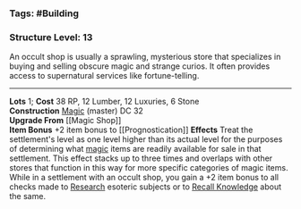 ### Tags: #Building 
### Structure Level: 13

An occult shop is usually a sprawling, mysterious store that specializes in buying and selling obscure magic and strange curios. It often provides access to supernatural services like fortune-telling.

---

**Lots** 1; **Cost** 38 RP, 12 Lumber, 12 Luxuries, 6 Stone  
**Construction** [Magic](https://2e.aonprd.com/Skills.aspx?ID=27) (master) DC 32  
**Upgrade From** [[Magic Shop]]  
**Item Bonus** +2 item bonus to [[Prognostication]]
**Effects** Treat the settlement's level as one level higher than its actual level for the purposes of determining what [magic](https://2e.aonprd.com/Traits.aspx?ID=103) items are readily available for sale in that settlement. This effect stacks up to three times and overlaps with other stores that function in this way for more specific categories of magic items. While in a settlement with an occult shop, you gain a +2 item bonus to all checks made to [Research](https://2e.aonprd.com/Rules.aspx?ID=1205) esoteric subjects or to [Recall Knowledge](https://2e.aonprd.com/Actions.aspx?ID=26) about the same.